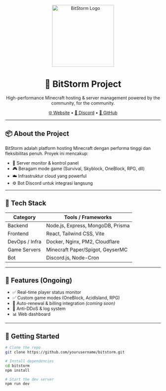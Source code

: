 <!-- Header Section -->
<p align="center">
  <img src="https://your-logo-url.com/logo.png" alt="BitStorm Logo" width="200"/>
</p>

<h1 align="center">🚀 BitStorm Project</h1>
<p align="center">High-performance Minecraft hosting & server management powered by the community, for the community.</p>

<p align="center">
  <a href="https://bitstorm.net">🌐 Website</a> •
  <a href="https://discord.gg/yourserver">💬 Discord</a> •
  <a href="https://github.com/yourusername">👤 GitHub</a>
</p>

---

## 📦 About the Project

BitStorm adalah platform hosting Minecraft dengan performa tinggi dan fleksibilitas penuh. Proyek ini mencakup:

- 🧠 Server monitor & kontrol panel
- 🎮 Beragam mode game (Survival, Skyblock, OneBlock, RPG, dll)
- ☁️ Infrastruktur cloud yang powerful
- ⚙️ Bot Discord untuk integrasi langsung

---

## 🧰 Tech Stack

| Category        | Tools / Frameworks                       |
|----------------|------------------------------------------|
| Backend         | Node.js, Express, MongoDB, Prisma        |
| Frontend        | React, Tailwind CSS, Vite                |
| DevOps / Infra  | Docker, Nginx, PM2, Cloudflare           |
| Game Servers    | Minecraft Paper/Spigot, GeyserMC         |
| Bot             | Discord.js, Node-Cron                    |

---

## 🚧 Features (Ongoing)

- ✅ Real-time player status monitor
- ✅ Custom game modes (OneBlock, AcidIsland, RPG)
- 🔄 Auto-renewal & billing integration *(coming soon)*
- 🔐 Anti-DDoS & log system
- 📊 Web dashboard

---

## 🚀 Getting Started

```bash
# Clone the repo
git clone https://github.com/yourusername/bitstorm.git

# Install dependencies
cd bitstorm
npm install

# Start the dev server
npm run dev
